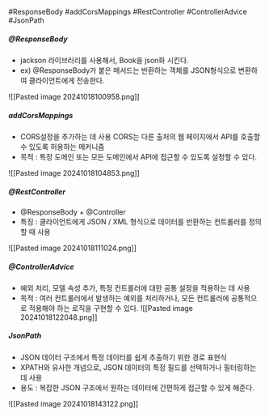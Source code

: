 #ResponseBody #addCorsMappings #RestController #ControllerAdvice #JsonPath 

##### @ResponseBody 
- jackson 라이브러리를 사용해서, Book을 json화 시킨다. 
- ex) @ResponseBody가 붙은 메서드는 반환하는 객체를 JSON형식으로 변환하여  클라이언트에게 전송한다.

![[Pasted image 20241018100958.png]]

##### addCorsMappings
- CORS설정을 추가하는 데 사용 CORS는 다른 출처의 웹 페이지에서 API를 호출할 수 있도록 허용하는 메커니즘 
- 목적 : 특정 도메인 또는 모든 도메인에서 API에 접근할 수 있도록 설정할 수 있다.

![[Pasted image 20241018104853.png]]

##### @RestController 
- @ResponseBody + @Controller
- 특징 : 클라이언트에게 JSON / XML 형식으로 데이터를 반환하는 컨트롤러를 정의할 때 사용

![[Pasted image 20241018111024.png]]

##### @ControllerAdvice
- 예외 처리, 모델 속성 추가, 특정 컨트롤러에 대한 공통 설정을 적용하는 데 사용
- 목적 : 여러 컨트롤러에서 발생하는 예외를 처리하거나, 모든 컨트롤러에 공통적으로 적용해야 하는 로직을 구현할 수 있다.
![[Pasted image 20241018122048.png]]


##### JsonPath 
- JSON 데이터 구조에서 특정 데이터를 쉽게 추출하기 위한 경로 표현식 
- XPATH와 유사한 개념으로, JSON 데이터의 특정 필드를 선택하거나 필터링하는 데 사용 
- 용도 : 복잡한 JSON 구조에서 원하는 데이터에 간편하게 접근할 수 있게 해준다. 

![[Pasted image 20241018143122.png]]


